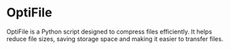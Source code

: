 # OptiFile
OptiFile is a Python script designed to compress files efficiently. It helps reduce file sizes, saving storage space and making it easier to transfer files.
